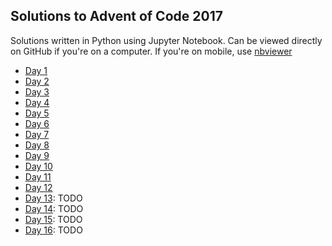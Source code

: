 Solutions to Advent of Code 2017
--------------------------------

Solutions written in Python using Jupyter Notebook. Can be viewed directly on
GitHub if you're on a computer. If you're on mobile, use
[nbviewer](http://nbviewer.jupyter.org/github/yaunj/adventofcode2017/tree/master/)

* [Day 1](aoc1.ipynb)
* [Day 2](aoc2.ipynb)
* [Day 3](aoc3.ipynb)
* [Day 4](aoc4.ipynb)
* [Day 5](aoc5.ipynb)
* [Day 6](aoc6.ipynb)
* [Day 7](aoc7.ipynb)
* [Day 8](aoc8.ipynb)
* [Day 9](aoc9.ipynb)
* [Day 10](aoc10.ipynb)
* [Day 11](aoc11.ipynb)
* [Day 12](aoc12.ipynb)
* [Day 13](aoc13.ipynb): TODO
* [Day 14](aoc14.ipynb): TODO
* [Day 15](aoc15.ipynb): TODO
* [Day 16](aoc16.ipynb): TODO
